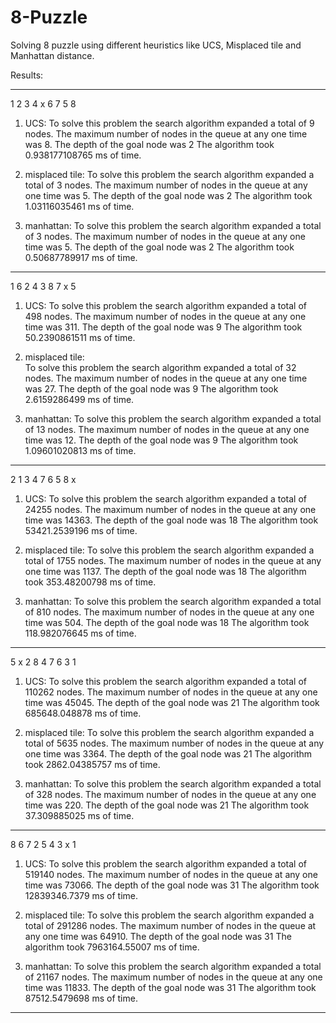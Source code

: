 # 8-Puzzle
Solving 8 puzzle using different heuristics like UCS, Misplaced tile and Manhattan distance. 

Results:
*******************************
1 2 3
4 x 6
7 5 8

1. UCS:
To solve this problem the search algorithm expanded a total of 9 nodes.
The maximum number of nodes in the queue at any one time was 8.
The depth of the goal node was 2
The algorithm took 0.938177108765 ms of time.

2. misplaced tile:
To solve this problem the search algorithm expanded a total of 3 nodes.
The maximum number of nodes in the queue at any one time was 5.
The depth of the goal node was 2
The algorithm took 1.03116035461 ms of time.

3. manhattan:
To solve this problem the search algorithm expanded a total of 3 nodes.
The maximum number of nodes in the queue at any one time was 5.
The depth of the goal node was 2
The algorithm took 0.50687789917 ms of time.

------------------------------------------------------------------------------------------------------------------------------------------
1 6 2
4 3 8
7 x 5

1. UCS:
To solve this problem the search algorithm expanded a total of 498 nodes.
The maximum number of nodes in the queue at any one time was 311.
The depth of the goal node was 9
The algorithm took 50.2390861511 ms of time.

2. misplaced tile:       
To solve this problem the search algorithm expanded a total of 32 nodes.
The maximum number of nodes in the queue at any one time was 27.
The depth of the goal node was 9
The algorithm took 2.6159286499 ms of time.

3. manhattan:
To solve this problem the search algorithm expanded a total of 13 nodes.
The maximum number of nodes in the queue at any one time was 12.
The depth of the goal node was 9
The algorithm took 1.09601020813 ms of time.
---------------------------------------------------------------------------------------------------------------------------------------------
2 1 3
4 7 6
5 8 x

1. UCS:
To solve this problem the search algorithm expanded a total of 24255 nodes.
The maximum number of nodes in the queue at any one time was 14363.
The depth of the goal node was 18
The algorithm took 53421.2539196 ms of time.

2. misplaced tile:
To solve this problem the search algorithm expanded a total of 1755 nodes.
The maximum number of nodes in the queue at any one time was 1137.
The depth of the goal node was 18
The algorithm took 353.48200798 ms of time.

3. manhattan:
To solve this problem the search algorithm expanded a total of 810 nodes.
The maximum number of nodes in the queue at any one time was 504.
The depth of the goal node was 18
The algorithm took 118.982076645 ms of time.
---------------------------------------------------------------------------------------------------------------------------------------------
5 x 2
8 4 7
6 3 1

1. UCS:
To solve this problem the search algorithm expanded a total of 110262 nodes.
The maximum number of nodes in the queue at any one time was 45045.
The depth of the goal node was 21
The algorithm took 685648.048878 ms of time.

2. misplaced tile:
To solve this problem the search algorithm expanded a total of 5635 nodes.
The maximum number of nodes in the queue at any one time was 3364.
The depth of the goal node was 21
The algorithm took 2862.04385757 ms of time.

3. manhattan:
To solve this problem the search algorithm expanded a total of 328 nodes.
The maximum number of nodes in the queue at any one time was 220.
The depth of the goal node was 21
The algorithm took 37.309885025 ms of time.



---------------------------------------------------------------------------------------------------------------------------------------------
8 6 7
2 5 4
3 x 1

1. UCS:
To solve this problem the search algorithm expanded a total of 519140 nodes.
The maximum number of nodes in the queue at any one time was 73066.
The depth of the goal node was 31
The algorithm took 12839346.7379 ms of time.

2. misplaced tile:
To solve this problem the search algorithm expanded a total of 291286 nodes.
The maximum number of nodes in the queue at any one time was 64910.
The depth of the goal node was 31
The algorithm took 7963164.55007 ms of time.

3. manhattan:
To solve this problem the search algorithm expanded a total of 21167 nodes.
The maximum number of nodes in the queue at any one time was 11833.
The depth of the goal node was 31
The algorithm took 87512.5479698 ms of time.

******************************
